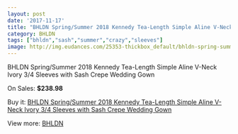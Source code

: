 ```yaml
---
layout: post
date: '2017-11-17'
title: "BHLDN Spring/Summer 2018 Kennedy Tea-Length Simple Aline V-Neck Ivory 3/4 Sleeves with Sash Crepe Wedding Gown"
category: BHLDN
tags: ["bhldn","sash","summer","crazy","sleeves"]
image: http://img.eudances.com/25353-thickbox_default/bhldn-spring-summer-2018-kennedy-tea-length-simple-aline-v-neck-ivory-3-4-sleeves-with-sash-crepe-wedding-gown.jpg
---
```

BHLDN Spring/Summer 2018 Kennedy Tea-Length Simple Aline V-Neck Ivory 3/4 Sleeves with Sash Crepe Wedding Gown

On Sales: **$238.98**
<a href="https://www.eudances.com/en/bhldn/8407-bhldn-spring-summer-2018-kennedy-tea-length-simple-aline-v-neck-ivory-3-4-sleeves-with-sash-crepe-wedding-gown.html"><amp-img layout="responsive" width="600" height="600" src="//img.eudances.com/25353-thickbox_default/bhldn-spring-summer-2018-kennedy-tea-length-simple-aline-v-neck-ivory-3-4-sleeves-with-sash-crepe-wedding-gown.jpg" alt="BHLDN Spring/Summer 2018 Kennedy Tea-Length Simple Aline V-Neck Ivory 3/4 Sleeves with Sash Crepe Wedding Gown 0" /></a>
<a href="https://www.eudances.com/en/bhldn/8407-bhldn-spring-summer-2018-kennedy-tea-length-simple-aline-v-neck-ivory-3-4-sleeves-with-sash-crepe-wedding-gown.html"><amp-img layout="responsive" width="600" height="600" src="//img.eudances.com/25358-thickbox_default/bhldn-spring-summer-2018-kennedy-tea-length-simple-aline-v-neck-ivory-3-4-sleeves-with-sash-crepe-wedding-gown.jpg" alt="BHLDN Spring/Summer 2018 Kennedy Tea-Length Simple Aline V-Neck Ivory 3/4 Sleeves with Sash Crepe Wedding Gown 1" /></a>
<a href="https://www.eudances.com/en/bhldn/8407-bhldn-spring-summer-2018-kennedy-tea-length-simple-aline-v-neck-ivory-3-4-sleeves-with-sash-crepe-wedding-gown.html"><amp-img layout="responsive" width="600" height="600" src="//img.eudances.com/25357-thickbox_default/bhldn-spring-summer-2018-kennedy-tea-length-simple-aline-v-neck-ivory-3-4-sleeves-with-sash-crepe-wedding-gown.jpg" alt="BHLDN Spring/Summer 2018 Kennedy Tea-Length Simple Aline V-Neck Ivory 3/4 Sleeves with Sash Crepe Wedding Gown 2" /></a>
<a href="https://www.eudances.com/en/bhldn/8407-bhldn-spring-summer-2018-kennedy-tea-length-simple-aline-v-neck-ivory-3-4-sleeves-with-sash-crepe-wedding-gown.html"><amp-img layout="responsive" width="600" height="600" src="//img.eudances.com/25356-thickbox_default/bhldn-spring-summer-2018-kennedy-tea-length-simple-aline-v-neck-ivory-3-4-sleeves-with-sash-crepe-wedding-gown.jpg" alt="BHLDN Spring/Summer 2018 Kennedy Tea-Length Simple Aline V-Neck Ivory 3/4 Sleeves with Sash Crepe Wedding Gown 3" /></a>
<a href="https://www.eudances.com/en/bhldn/8407-bhldn-spring-summer-2018-kennedy-tea-length-simple-aline-v-neck-ivory-3-4-sleeves-with-sash-crepe-wedding-gown.html"><amp-img layout="responsive" width="600" height="600" src="//img.eudances.com/25355-thickbox_default/bhldn-spring-summer-2018-kennedy-tea-length-simple-aline-v-neck-ivory-3-4-sleeves-with-sash-crepe-wedding-gown.jpg" alt="BHLDN Spring/Summer 2018 Kennedy Tea-Length Simple Aline V-Neck Ivory 3/4 Sleeves with Sash Crepe Wedding Gown 4" /></a>
<a href="https://www.eudances.com/en/bhldn/8407-bhldn-spring-summer-2018-kennedy-tea-length-simple-aline-v-neck-ivory-3-4-sleeves-with-sash-crepe-wedding-gown.html"><amp-img layout="responsive" width="600" height="600" src="//img.eudances.com/25354-thickbox_default/bhldn-spring-summer-2018-kennedy-tea-length-simple-aline-v-neck-ivory-3-4-sleeves-with-sash-crepe-wedding-gown.jpg" alt="BHLDN Spring/Summer 2018 Kennedy Tea-Length Simple Aline V-Neck Ivory 3/4 Sleeves with Sash Crepe Wedding Gown 5" /></a>

Buy it: [BHLDN Spring/Summer 2018 Kennedy Tea-Length Simple Aline V-Neck Ivory 3/4 Sleeves with Sash Crepe Wedding Gown](https://www.eudances.com/en/bhldn/8407-bhldn-spring-summer-2018-kennedy-tea-length-simple-aline-v-neck-ivory-3-4-sleeves-with-sash-crepe-wedding-gown.html "BHLDN Spring/Summer 2018 Kennedy Tea-Length Simple Aline V-Neck Ivory 3/4 Sleeves with Sash Crepe Wedding Gown")

View more: [BHLDN](https://www.eudances.com/en/124-bhldn "BHLDN")